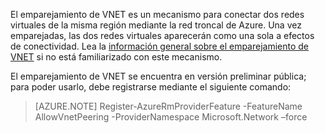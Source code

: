 El emparejamiento de VNET es un mecanismo para conectar dos redes virtuales de la misma región mediante la red troncal de Azure. Una vez emparejadas, las dos redes virtuales aparecerán como una sola a efectos de conectividad. Lea la [información general sobre el emparejamiento de VNET](../articles/virtual-network/virtual-network-peering-overview.md) si no está familiarizado con este mecanismo.

El emparejamiento de VNET se encuentra en versión preliminar pública; para poder usarlo, debe registrarse mediante el siguiente comando:

> [AZURE.NOTE] Register-AzureRmProviderFeature -FeatureName AllowVnetPeering -ProviderNamespace Microsoft.Network –force
 

<!---HONumber=AcomDC_0803_2016-->